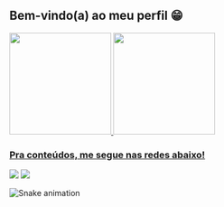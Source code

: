 ## Bem-vindo(a) ao meu perfil 😁

 <div>
   <a href="https://github.com/artuhreis">
   <img height="180em" src="https://github-readme-stats.vercel.app/api?username=artuhreis&show_icons=true&theme=tokyonight&include_all_commits=true&count_private=true"/>
   <img height="180em" src="https://github-readme-stats.vercel.app/api/top-langs/?username=artuhreis&layout=compact&langs_count=6&theme=tokyonight"/>
 
 <br>
 
  ### Pra conteúdos, me segue nas redes abaixo!
 
<div> 
  <a href="https://instagram.com/artur_reis25" target="_blank"><img src="https://img.shields.io/badge/-Instagram-%23E4405F?style=for-the-badge&logo=instagram&logoColor=white" target="_blank"></a> 
  <a href="https://www.linkedin.com/in/artur-reis-teixeira-ba4a0517a/" target="_blank"><img src="https://img.shields.io/badge/-LinkedIn-%230077B5?style=for-the-badge&logo=linkedin&logoColor=white" target="_blank"></a> 
 
  ![Snake animation](https://github.com/artuhreis/artuhreis/blob/output/github-contribution-grid-snake.svg)

</div>
